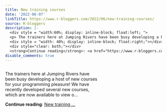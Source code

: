 ```yaml
---
title: New training courses
date: '2022-06-07'
linkTitle: https://www.r-bloggers.com/2022/06/new-training-courses/
source: R-bloggers
description: |-
  <div style = "width:60%; display: inline-block; float:left; ">
  <p> The trainers here at Jumping Rivers have been busy developing a host of new courses for your programming pleasure! We have recently developed several new courses, which are now available to view o...</p></div>
  <div style = "width: 40%; display: inline-block; float:right;"></div>
  <div style="clear: both;"></div>
  <strong>Continue reading</strong>: <a href="https://www.r-bloggers.com/2022/06/new-training-courses/">New training ...
disable_comments: true
---
```

<div style = "width:60%; display: inline-block; float:left; ">
<p> The trainers here at Jumping Rivers have been busy developing a host of new courses for your programming pleasure! We have recently developed several new courses, which are now available to view o...</p></div>
<div style = "width: 40%; display: inline-block; float:right;"></div>
<div style="clear: both;"></div>
<strong>Continue reading</strong>: <a href="https://www.r-bloggers.com/2022/06/new-training-courses/">New training ...